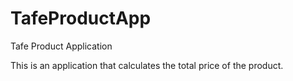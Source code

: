 # TafeProductApp
Tafe Product Application

This is an application that calculates the total price of the product.
